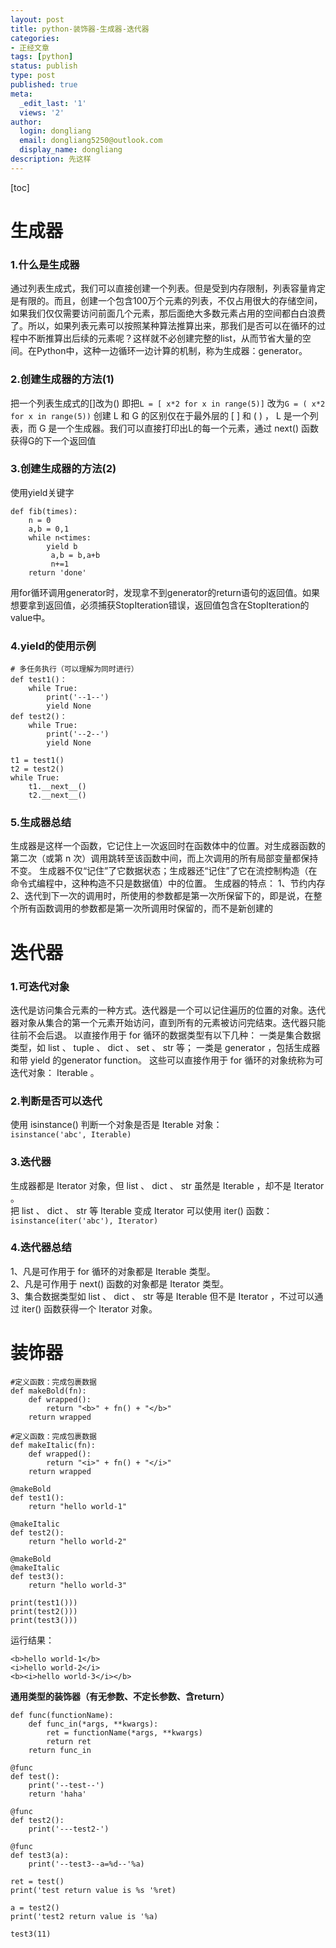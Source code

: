 ```yaml
---
layout: post
title: python-装饰器-生成器-迭代器
categories:
- 正经文章
tags: [python]
status: publish
type: post
published: true
meta:
  _edit_last: '1'
  views: '2'
author:
  login: dongliang
  email: dongliang5250@outlook.com
  display_name: dongliang
description: 先这样
---
```

[toc]
# 生成器
### 1.什么是生成器
通过列表生成式，我们可以直接创建一个列表。但是受到内存限制，列表容量肯定是有限的。而且，创建一个包含100万个元素的列表，不仅占用很大的存储空间，如果我们仅仅需要访问前面几个元素，那后面绝大多数元素占用的空间都白白浪费了。所以，如果列表元素可以按照某种算法推算出来，那我们是否可以在循环的过程中不断推算出后续的元素呢？这样就不必创建完整的list，从而节省大量的空间。在Python中，这种一边循环一边计算的机制，称为生成器：generator。

### 2.创建生成器的方法(1)
把一个列表生成式的[]改为()
即把`L = [ x*2 for x in range(5)]`
改为`G = ( x*2 for x in range(5))`
创建 L 和 G 的区别仅在于最外层的 [ ] 和 ( ) ， L 是一个列表，而 G 是一个生成器。我们可以直接打印出L的每一个元素，通过 next() 函数获得G的下一个返回值

### 3.创建生成器的方法(2)
使用yield关键字
```
def fib(times):
    n = 0
    a,b = 0,1
    while n<times:
        yield b
         a,b = b,a+b
         n+=1
    return 'done'
```
用for循环调用generator时，发现拿不到generator的return语句的返回值。如果想要拿到返回值，必须捕获StopIteration错误，返回值包含在StopIteration的value中。


### 4.yield的使用示例
```
# 多任务执行（可以理解为同时进行）
def test1()：
	while True:
		print('--1--')
		yield None
def test2()：
	while True:
		print('--2--')
		yield None

t1 = test1()
t2 = test2()
while True:
	t1.__next__()
	t2.__next__()
```

### 5.生成器总结
生成器是这样一个函数，它记住上一次返回时在函数体中的位置。对生成器函数的第二次（或第 n 次）调用跳转至该函数中间，而上次调用的所有局部变量都保持不变。
生成器不仅“记住”了它数据状态；生成器还“记住”了它在流控制构造（在命令式编程中，这种构造不只是数据值）中的位置。
生成器的特点：
1、节约内存
2、迭代到下一次的调用时，所使用的参数都是第一次所保留下的，即是说，在整个所有函数调用的参数都是第一次所调用时保留的，而不是新创建的

#  迭代器
### 1.可迭代对象
迭代是访问集合元素的一种方式。迭代器是一个可以记住遍历的位置的对象。迭代器对象从集合的第一个元素开始访问，直到所有的元素被访问完结束。迭代器只能往前不会后退。
以直接作用于 for 循环的数据类型有以下几种：
一类是集合数据类型，如 list 、 tuple 、 dict 、 set 、 str 等；
一类是 generator ，包括生成器和带 yield 的generator function。
这些可以直接作用于 for 循环的对象统称为可迭代对象： Iterable 。  

### 2.判断是否可以迭代  
使用 isinstance() 判断一个对象是否是 Iterable 对象：  
`isinstance('abc', Iterable)`  

### 3.迭代器
生成器都是 Iterator 对象，但 list 、 dict 、 str 虽然是 Iterable ，却不是 Iterator 。  
把 list 、 dict 、 str 等 Iterable 变成 Iterator 可以使用 iter() 函数：  
`isinstance(iter('abc'), Iterator)`  

### 4.迭代器总结  
1、凡是可作用于 for 循环的对象都是 Iterable 类型。  
2、凡是可作用于 next() 函数的对象都是 Iterator 类型。  
3、集合数据类型如 list 、 dict 、 str 等是 Iterable 但不是 Iterator ，不过可以通过 iter() 函数获得一个 Iterator 对象。  

# 装饰器
```
#定义函数：完成包裹数据
def makeBold(fn):
    def wrapped():
        return "<b>" + fn() + "</b>"
    return wrapped

#定义函数：完成包裹数据
def makeItalic(fn):
    def wrapped():
        return "<i>" + fn() + "</i>"
    return wrapped

@makeBold
def test1():
    return "hello world-1"

@makeItalic
def test2():
    return "hello world-2"

@makeBold
@makeItalic
def test3():
    return "hello world-3"

print(test1()))
print(test2()))
print(test3()))
```
运行结果：
```
<b>hello world-1</b>
<i>hello world-2</i>
<b><i>hello world-3</i></b>
```

**通用类型的装饰器（有无参数、不定长参数、含return）**
```
def func(functionName):
	def func_in(*args, **kwargs):
		ret = functionName(*args, **kwargs)
		return ret
	return func_in

@func
def test():
	print('--test--')
	return 'haha'

@func
def test2():
	print('---test2-')

@func
def test3(a):
	print('--test3--a=%d--'%a)

ret = test()
print('test return value is %s '%ret)

a = test2()
print('test2 return value is '%a)

test3(11)
```
